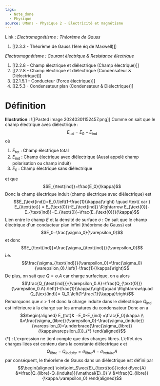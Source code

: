 ```yaml
---
tags:
  - Note_done
  - Physique
source: UMons - Physique 2 - Electricité et magnétisme
---
```


Link :
	_Electromagnétisme : Théorème de Gauss_
1. [[2.3.3 - Théorème de Gauss (1ère éq de Maxwell)]]

_Electromagnétisme : Courant électrique & Resistance électrique_
1. [[2.2.8 - Champ électrique et diélectrique (Champ électrique)]]
2. [[2.2.8 - Champ électrique et diélectrique (Condensateur & Diélectrique)]]
3. [[2.1.5.1 - Conducteur (Force électrique)]]
4. [[2.5.3 - Condensateur plan (Condensateur & Diélectrique)]]

# Définition
**Illustration** : ![[Pasted image 20240301152457.png]]
Comme on sait que le champ électrique avec diélectrique :  $$E_{\text{tot}}=E_0-E_{\text{ind}}$$ où
1. $E_{\text{tot}}$ : Champ électrique total 
2. $E_{\text{ind}}$ : Champ électrique avec diélectrique (Aussi appelé champ polarisation ou champ induit)
3. $E_0$ : Champ électrique sans diélectrique

et que $$E_{\text{ind}}=\frac{E_0}{\kappa}$$ Donc la champ électrique induit (champ électrique avec diélectrique) est $$E_{\text{ind}}=E_0.\left(1-\frac{1}{\kappa}\right) \quad \text{ car } E_{\text{tot}} = E_{\text{0}}-E_{\text{ind}} \Rightarrow E_{\text{0}}-E_{\text{ind}}=E_{\text{0}}-\frac{E_{\text{0}}}{\kappa}$$ Lien entre le champ $E$ et la densité de surface $\sigma$ : 
On sait que le champ électrique d'un conducteur plan infini (théorème de Gauss) est $$E_0=\frac{\sigma_0}{\varepsilon_0}$$ et donc $$E_{\text{ind}}=\frac{\sigma_{\text{ind}}}{\varepsilon_0}$$ i.e. $$\frac{\sigma_{\text{ind}}}{\varepsilon_0}=\frac{\sigma_0}{\varepsilon_0}.\left(1-\frac{1}{\kappa}\right)$$ De plus, on sait que $Q =\sigma.A$ car charge surfacique, on a alors $$\frac{Q_{\text{ind}}}{\varepsilon_0.A}=\frac{Q_{\text{0}}}{\varepsilon_0.A}.\left(1-\frac{1}{\kappa}\right)\quad \Rightarrow\quad  Q_{\text{ind}}= Q_0.\left(1-\frac{1}{\kappa}\right)$$ Remarquons que $\kappa > 1$ et donc la charge induite dans le diélectrique $Q_{\text{ind}}$ est inférieure à la charge sur les armatures du condensateur
Donc on a $$\begin{aligned}
E_{tot}& =E_0-E_{ind}  =\frac{E_0}\kappa   \\
&=\frac{\sigma_{libre}}{\varepsilon_0}-\frac{\sigma_{induite}}{\varepsilon_0}=\underbrace{\frac{\sigma_{libre}}{\kappa\varepsilon_0}}_{*}
\end{aligned}$$ $(*)$ : L’expression ne tient compte que des charges libres. L’effet des charges liées est contenu dans la constante diélectrique $\kappa$
 et $$Q_{libre}-Q_{induite}=\sigma_{libre}A-\sigma_{induite}A$$ par conséquent, le théorème de Gauss dans un diélectrique est défini par $$\begin{aligned}
\oint\oint_S\vec{E}_{\text{tot}}\cdot d\vec{A} &=\frac{Q_{libre}-Q_{induite}}{\mathcal{E}_0} \\
&=\frac{Q_{libre}}{\kappa.\varepsilon_0} 
\end{aligned}$$
